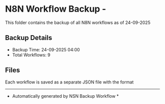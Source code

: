 # N8N Workflow Backup - 
This folder contains the backup of all N8N workflows as of 24-09-2025

## Backup Details
- Backup Time: 24-09-2025 04:00
- Total Workflows: 9

## Files
Each workflow is saved as a separate JSON file with the format

-----------
* Automatically generated by NSN Backup Workflow *